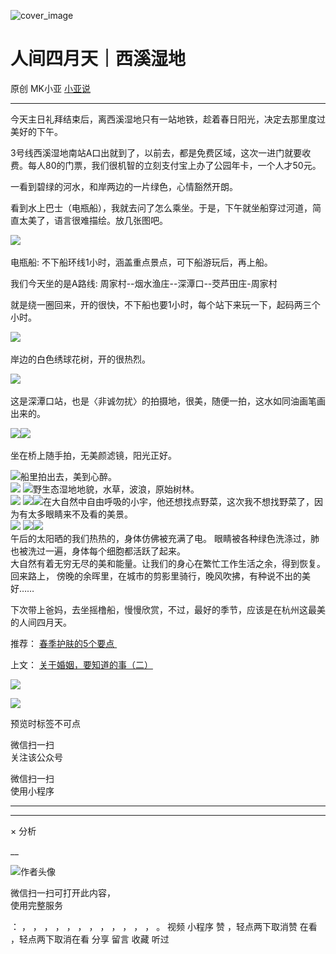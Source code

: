 ![cover_image](http://mmbiz.qpic.cn/mmbiz_jpg/A8SKDch4cJEYheRgdsF4EF7Drm0XeFSdcb9vLArsKetUiaz9m1kxCfdUnVyPGUVUpnMoRRYW1KmnVX7uG6yPUWQ/0?wx_fmt=jpeg)

#  人间四月天｜西溪湿地

原创  MK小亚  [ 小亚说 ](javascript:void\(0\);)

__ _ _ _ _

  

今天主日礼拜结束后，离西溪湿地只有一站地铁，趁着春日阳光，决定去那里度过美好的下午。

  

3号线西溪湿地南站A口出就到了，以前去，都是免费区域，这次一进门就要收费。每人80的门票，我们很机智的立刻支付宝上办了公园年卡，一个人才50元。

  

一看到碧绿的河水，和岸两边的一片绿色，心情豁然开朗。

  

看到水上巴士（电瓶船），我就去问了怎么乘坐。于是，下午就坐船穿过河道，简直太美了，语言很难描绘。放几张图吧。

  

![](https://mmbiz.qpic.cn/mmbiz_jpg/A8SKDch4cJEYheRgdsF4EF7Drm0XeFSdIuhs9y9iaFkzkZVE7UXicNF8dFmViaibmUhxxc7qXjBhB2yw5UeuBqxCZA/640?wx_fmt=jpeg)
​

  

电瓶船: 不下船环线1小时，涵盖重点景点，可下船游玩后，再上船。

  
我们今天坐的是A路线: 周家村--烟水渔庄--深潭口--茭芦田庄-周家村

  

就是绕一圈回来，开的很快，不下船也要1小时，每个站下来玩一下，起码两三个小时。  

  

![](https://mmbiz.qpic.cn/mmbiz_jpg/A8SKDch4cJEYheRgdsF4EF7Drm0XeFSd7onWc9wR6w2pF2qTd596a6gXyKwVbAnVeHzDu9Ho2WJ5s4L3BwqMcw/640?wx_fmt=jpeg)
​

岸边的白色绣球花树，开的很热烈。

  

![](https://mmbiz.qpic.cn/mmbiz_jpg/A8SKDch4cJEYheRgdsF4EF7Drm0XeFSd44ODDiaI0MMfH9fAFiaLdq2kFrNzLRCL9UJYqtfL1DbXKMlIdrDxaDAQ/640?wx_fmt=jpeg)
​

这是深潭口站，也是〈非诚勿扰〉的拍摄地，很美，随便一拍，这水如同油画笔画出来的。

  

![](https://mmbiz.qpic.cn/mmbiz_jpg/A8SKDch4cJEYheRgdsF4EF7Drm0XeFSdlnETlsXDps4YfR5ZNmQxwIHK6ppjBEm9zdVC8GTdenpzKungJSrZ4g/640?wx_fmt=jpeg)
​
![](https://mmbiz.qpic.cn/mmbiz_jpg/A8SKDch4cJEYheRgdsF4EF7Drm0XeFSd93bBTiatUmyoARKE80aVAUZwYFic1x9ZT8icwrJMZMGYaywsFAcEVeVIQ/640?wx_fmt=jpeg)
​

坐在桥上随手拍，无美颜滤镜，阳光正好。

  

![](https://mmbiz.qpic.cn/mmbiz_jpg/A8SKDch4cJEYheRgdsF4EF7Drm0XeFSdQEiatEyoTxyrN4iccX8dudyHZK5H1QuNvnSqbGRdo0JaLJpJlR4CE2hg/640?wx_fmt=jpeg)
​  船里拍出去，美到心醉。  
![](https://mmbiz.qpic.cn/mmbiz_jpg/A8SKDch4cJEYheRgdsF4EF7Drm0XeFSd5M32ZiaH9gq0vxo2ZgvTf1IYZnEJXwgCLytJOyIFjJdlyN7lHYp4RAQ/640?wx_fmt=jpeg)
![](https://mmbiz.qpic.cn/mmbiz_jpg/A8SKDch4cJEYheRgdsF4EF7Drm0XeFSd5Do0tbQgGGiaK8DibVx13GXDiazL7eUO4DGkcIYlxfrmp3tCEoRM5MibrQ/640?wx_fmt=jpeg)
​  野生态湿地地貌，水草​，波浪，原始树林。  
![](https://mmbiz.qpic.cn/mmbiz_jpg/A8SKDch4cJEYheRgdsF4EF7Drm0XeFSdFgsgzsNE81uqXicEibT7zsYt60XTNzxtmdW9HiaC65fsp2ibDFVvcP7H3g/640?wx_fmt=jpeg)
![](https://mmbiz.qpic.cn/mmbiz_jpg/A8SKDch4cJEYheRgdsF4EF7Drm0XeFSdaa602Ry4UicjsSuTOdWVCdfvJTic05H34o2ibSKABAUd1mlsuRIRQhykg/640?wx_fmt=jpeg)
​
![](https://mmbiz.qpic.cn/mmbiz_jpg/A8SKDch4cJEYheRgdsF4EF7Drm0XeFSdN5TibDrCWnQjWzOYZnHKSMVeVFDCavjCACC9hSjIMiaiaXoZ1VAnMzwYA/640?wx_fmt=jpeg)
​  在大自然中自由呼吸的小宇，他还想找点野菜，这次我不想找野菜了，因为有太多眼睛来不及看的美景。  
![](https://mmbiz.qpic.cn/mmbiz_jpg/A8SKDch4cJEYheRgdsF4EF7Drm0XeFSdDaW8oichgYGfJAIVQTgMqib0PWogvwZqlOpvFxdBo9qr7fOuyO8pJoaA/640?wx_fmt=jpeg)
![](https://mmbiz.qpic.cn/mmbiz_jpg/A8SKDch4cJEYheRgdsF4EF7Drm0XeFSdcKic1HJRmLBJ5ocNkE8xwKpqstrFwnaRNR5ox5OWHQ10QyKvD5AJ6AA/640?wx_fmt=jpeg)
​
![](https://mmbiz.qpic.cn/mmbiz_jpg/A8SKDch4cJEYheRgdsF4EF7Drm0XeFSdaw010UIOTYbEYtTDJgPAe5Wib8JibSfVY7VlWTCOwJxItlaCaXFbnCPg/640?wx_fmt=jpeg)
​  
午后的太阳晒的我们热热的，身体仿佛被充满了电。  眼睛被各种绿色洗涤过，肺也被洗过一遍，身体每个细胞都活跃了起来。  
大自然有着无穷无尽的美和能量。让我们的身心在繁忙工作生活之余，得到恢复。  
回来路上，  傍晚的余晖里，在城市的剪影里骑行，晚风吹拂，有种说不出的美好……  
  
  
  
  
下次带上爸妈，去坐摇橹船，慢慢欣赏，不过，最好的季节，应该是在杭州这最美的人间四月天。  
  
  

推荐： [ 春季护肤的5个要点
](https://mp.weixin.qq.com/s?__biz=MzUxNDAwNTk0MQ==&mid=2247484696&idx=1&sn=1009bf8ae40389c4b11ed745b3d55f3d&scene=21#wechat_redirect)
‍  ‍  

上文： [ 关于婚姻，要知道的事（二）
](https://mp.weixin.qq.com/s?__biz=MzUxNDAwNTk0MQ==&mid=2247484907&idx=1&sn=c7fc27187cbcfef3f69d65f0511b5fb0&scene=21#wechat_redirect)

![](https://mmbiz.qpic.cn/mmbiz_gif/b96CibCt70iaZ7Bia3Wm91cEuWhERXfCYjTia9tf7aMjVBNRETSa2NpGjCV6tyNvgCLos8LBgwEgxcwaIw8zdOsG7A/640?wx_fmt=gif)

![](https://mmbiz.qpic.cn/mmbiz_jpg/A8SKDch4cJEicCnqTxiatgGquhIicZ1wJ1Dth5YOOzoYV7U4N3HmiaO0vVAzjOpBVdtF0gnL632Fc7HqiaDmgveQDEw/640?wx_fmt=jpeg)

  

预览时标签不可点

微信扫一扫  
关注该公众号



微信扫一扫  
使用小程序

****



****



×  分析

__

![作者头像](http://mmbiz.qpic.cn/mmbiz_png/A8SKDch4cJE0KicTMyrVCx3VLqEgic5sJ1V5QeGZTibG9GLZlSCXSj5ByXNkib5PBrZVMkI41KKxgwE1K9gfypUeRg/0?wx_fmt=png)

微信扫一扫可打开此内容，  
使用完整服务

：  ，  ，  ，  ，  ，  ，  ，  ，  ，  ，  ，  ，  。  视频  小程序  赞  ，轻点两下取消赞  在看  ，轻点两下取消在看
分享  留言  收藏  听过

